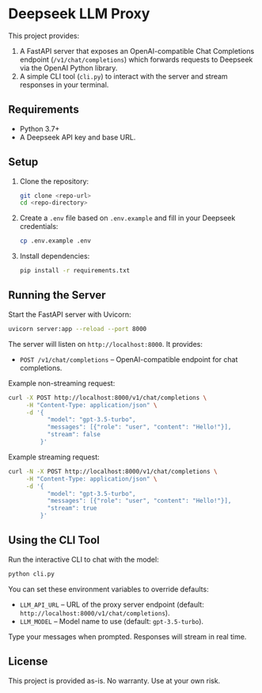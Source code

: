 # Deepseek LLM Proxy

This project provides:
1. A FastAPI server that exposes an OpenAI-compatible Chat Completions endpoint (`/v1/chat/completions`) which forwards requests to Deepseek via the OpenAI Python library.
2. A simple CLI tool (`cli.py`) to interact with the server and stream responses in your terminal.

## Requirements

- Python 3.7+
- A Deepseek API key and base URL.

## Setup

1. Clone the repository:

   ```bash
   git clone <repo-url>
   cd <repo-directory>
   ```

2. Create a `.env` file based on `.env.example` and fill in your Deepseek credentials:

   ```bash
   cp .env.example .env
   ```

3. Install dependencies:

   ```bash
   pip install -r requirements.txt
   ```

## Running the Server

Start the FastAPI server with Uvicorn:

```bash
uvicorn server:app --reload --port 8000
```

The server will listen on `http://localhost:8000`. It provides:

- `POST /v1/chat/completions` – OpenAI-compatible endpoint for chat completions.

Example non-streaming request:

```bash
curl -X POST http://localhost:8000/v1/chat/completions \
     -H "Content-Type: application/json" \
     -d '{
           "model": "gpt-3.5-turbo",
           "messages": [{"role": "user", "content": "Hello!"}],
           "stream": false
         }'
```

Example streaming request:

```bash
curl -N -X POST http://localhost:8000/v1/chat/completions \
     -H "Content-Type: application/json" \
     -d '{
           "model": "gpt-3.5-turbo",
           "messages": [{"role": "user", "content": "Hello!"}],
           "stream": true
         }'
```

## Using the CLI Tool

Run the interactive CLI to chat with the model:

```bash
python cli.py
```

You can set these environment variables to override defaults:

- `LLM_API_URL` – URL of the proxy server endpoint (default: `http://localhost:8000/v1/chat/completions`).
- `LLM_MODEL` – Model name to use (default: `gpt-3.5-turbo`).

Type your messages when prompted. Responses will stream in real time.

## License

This project is provided as-is. No warranty. Use at your own risk.
